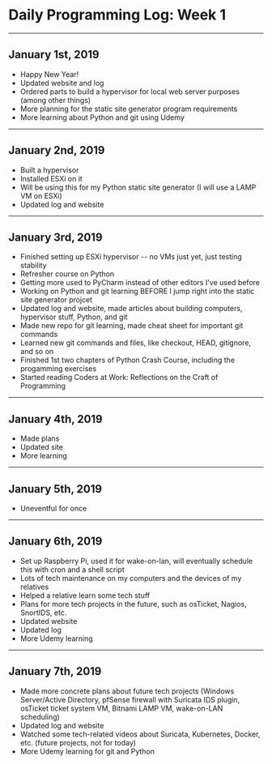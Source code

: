 # Daily Programming Log: Week 1

---

## January 1st, 2019

* Happy New Year!
* Updated website and log
* Ordered parts to build a hypervisor for local web server purposes (among other things)
* More planning for the static site generator program requirements
* More learning about Python and git using Udemy

---

## January 2nd, 2019

* Built a hypervisor
* Installed ESXi on it
* Will be using this for my Python static site generator (I will use a LAMP VM on ESXi)
* Updated log and website

---

## January 3rd, 2019

* Finished setting up ESXi hypervisor -- no VMs just yet, just testing stability
* Refresher course on Python
* Getting more used to PyCharm instead of other editors I've used before
* Working on Python and git learning BEFORE I jump right into the static site generator projcet
* Updated log and website, made articles about building computers, hypervisor stuff, Python, and git
* Made new repo for git learning, made cheat sheet for important git commands
* Learned new git commands and files, like checkout, HEAD, gitignore, and so on
* Finished 1st two chapters of Python Crash Course, including the progamming exercises
* Started reading Coders at Work: Reflections on the Craft of Programming


---

## January 4th, 2019

* Made plans
* Updated site
* More learning

---

## January 5th, 2019

* Uneventful for once

---

## January 6th, 2019

* Set up Raspberry Pi, used it for wake-on-lan, will eventually schedule this with cron and a shell script
* Lots of tech maintenance on my computers and the devices of my relatives
* Helped a relative learn some tech stuff
* Plans for more tech projects in the future, such as osTicket, Nagios, SnortIDS, etc.
* Updated website
* Updated log
* More Udemy learning

---

## January 7th, 2019

* Made more concrete plans about future tech projects (Windows Server/Active Directory, pfSense firewall with Suricata IDS plugin, osTicket ticket system VM, Bitnami LAMP VM, wake-on-LAN scheduling)
* Updated log and website
* Watched some tech-related videos about Suricata, Kubernetes, Docker, etc. (future projects, not for today)
* More Udemy learning for git and Python

